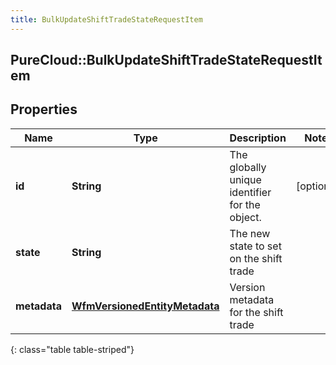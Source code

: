```yaml
---
title: BulkUpdateShiftTradeStateRequestItem
---
```

## PureCloud::BulkUpdateShiftTradeStateRequestItem

## Properties

|Name | Type | Description | Notes|
|------------ | ------------- | ------------- | -------------|
| **id** | **String** | The globally unique identifier for the object. | [optional] |
| **state** | **String** | The new state to set on the shift trade | |
| **metadata** | [**WfmVersionedEntityMetadata**](WfmVersionedEntityMetadata.html) | Version metadata for the shift trade | |
{: class="table table-striped"}


